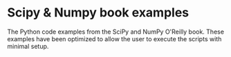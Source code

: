 Scipy & Numpy book examples
========================

The Python code examples from the SciPy and NumPy O'Reilly book. These examples have
been optimized to allow the user to execute the scripts with minimal setup. 
